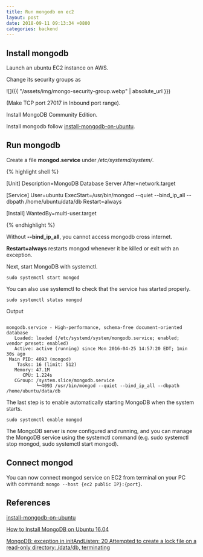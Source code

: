 ```yaml
---
title: Run mongodb on ec2
layout: post
date: 2018-09-11 09:13:34 +0800
categories: backend
---
```


## Install mongodb

Launch an ubuntu EC2 instance on AWS.

Change its security groups as

![]({{ "/assets/img/mongo-security-group.webp" | absolute_url }})

(Make TCP port 27017 in Inbound port range).

Install MongoDB Community Edition.

Install mongodb follow [install-mongodb-on-ubuntu](https://docs.mongodb.com/manual/tutorial/install-mongodb-on-ubuntu/).

## Run mongodb

Create a file **mongod.service** under _/etc/systemd/system/_.

{% highlight shell %}

[Unit]
Description=MongoDB Database Server
After=network.target

[Service]
User=ubuntu
ExecStart=/usr/bin/mongod --quiet --bind_ip_all --dbpath /home/ubuntu/data/db
Restart=always

[Install]
WantedBy=multi-user.target

{% endhighlight %}

Without **--bind_ip_all**, you cannot access mongodb cross internet.

**Restart=always** restarts mongod whenever it be killed or exit with an exception.

Next, start MongoDB with systemctl.

`sudo systemctl start mongod`

You can also use systemctl to check that the service has started properly.

`sudo systemctl status mongod`

Output

```

mongodb.service - High-performance, schema-free document-oriented database
   Loaded: loaded (/etc/systemd/system/mongodb.service; enabled; vendor preset: enabled)
   Active: active (running) since Mon 2016-04-25 14:57:20 EDT; 1min 30s ago
 Main PID: 4093 (mongod)
    Tasks: 16 (limit: 512)
   Memory: 47.1M
      CPU: 1.224s
   CGroup: /system.slice/mongodb.service
           └─4093 /usr/bin/mongod --quiet --bind_ip_all --dbpath /home/ubuntu/data/db

```

The last step is to enable automatically starting MongoDB when the system starts.

`sudo systemctl enable mongod`

The MongoDB server is now configured and running, and you can manage the MongoDB service using the systemctl command (e.g. sudo systemctl stop mongod, sudo systemctl start mongod).

## Connect mongod

You can now connect mongod service on EC2 from terminal on your PC with command: `mongo --host {ec2 public IP}:{port}`.

## References

[install-mongodb-on-ubuntu](https://docs.mongodb.com/manual/tutorial/install-mongodb-on-ubuntu/)

[How to Install MongoDB on Ubuntu 16.04](https://www.digitalocean.com/community/tutorials/how-to-install-mongodb-on-ubuntu-16-04)

[MongoDB: exception in initAndListen: 20 Attempted to create a lock file on a read-only directory: /data/db, terminating](https://stackoverflow.com/questions/42446931/mongodb-exception-in-initandlisten-20-attempted-to-create-a-lock-file-on-a-rea/43347884)
